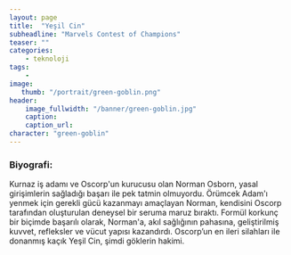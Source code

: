 ```yaml
---
layout: page
title:  "Yeşil Cin"
subheadline: "Marvels Contest of Champions"
teaser: ""
categories:
    - teknoloji
tags:
    -
image:
   thumb: "/portrait/green-goblin.png"
header:
    image_fullwidth: "/banner/green-goblin.jpg"
    caption: 
    caption_url:    
character: "green-goblin"
---
```


### Biyografi:

Kurnaz iş adamı ve Oscorp'un kurucusu olan Norman Osborn, yasal girişimlerin sağladığı başarı ile pek tatmin olmuyordu. Örümcek Adam'ı yenmek için gerekli gücü kazanmayı amaçlayan Norman, kendisini Oscorp tarafından oluşturulan deneysel bir seruma maruz bıraktı. Formül korkunç bir biçimde başarılı olarak, Norman'a, akıl sağlığının pahasına, geliştirilmiş kuvvet, refleksler ve vücut yapısı kazandırdı. Oscorp’un en ileri silahları ile donanmış kaçık Yeşil Cin, şimdi göklerin hakimi.
